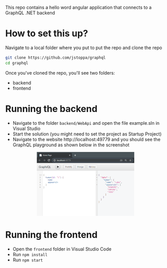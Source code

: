 This repo contains a hello word angular application that connects to a GraphQL .NET backend

# How to set this up?
Navigate to a local folder where you put to put the repo and clone the repo 

```bash
git clone https://github.com/jstoppa/graphql
cd graphql
```

Once you've cloned the repo, you'll see two folders:
- backend 
- frontend

# Running the backend
- Navigate to the folder ```backend/WebApi``` and open the file example.sln in Visual Studio
- Start the solution (you might need to set the project as Startup Project)
- Navigate to the website http://localhost:49779 and you should see the GraphQL playground as shown below in the screenshot

<p align="center"><img src="GraphQL_playground.png" style="height:200px"></a></p>

# Running the frontend 
- Open the ```frontend``` folder in Visual Studio Code
- Run ```npm install```
- Run ```npm start```

